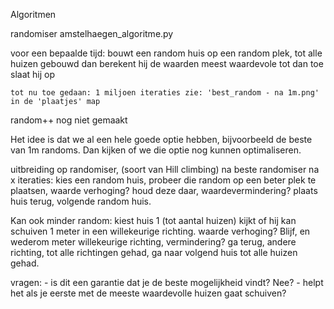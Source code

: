 



Algoritmen

randomiser amstelhaegen_algoritme.py

voor een bepaalde tijd:
    bouwt een random huis op een random plek, tot alle huizen gebouwd
    dan berekent hij de waarden
    meest waardevole tot dan toe slaat hij op
    
    tot nu toe gedaan: 1 miljoen iteraties zie: 'best_random - na 1m.png' in de 'plaatjes' map
random++ nog niet gemaakt

Het idee is dat we al een hele goede optie hebben, bijvoorbeeld de beste van 1m randoms. Dan kijken of we die optie nog kunnen optimaliseren.

uitbreiding op randomiser, (soort van Hill climbing)
na beste randomiser na x iteraties:
    kies een random huis, probeer die random op een beter plek te plaatsen, waarde verhoging? houd deze daar, waardevermindering? plaats huis terug,
        volgende random huis.

Kan ook minder random:
    kiest huis 1 (tot aantal huizen) kijkt of hij kan schuiven 1 meter in een willekeurige richting.
    waarde verhoging? Blijf, en wederom meter willekeurige richting, vermindering? ga terug, andere richting, tot alle richtingen gehad, ga naar volgend huis tot alle huizen gehad.

vragen:
    - is dit een garantie dat je de beste mogelijkheid vindt? Nee?
    - helpt het als je eerste met de meeste waardevolle huizen gaat schuiven?
